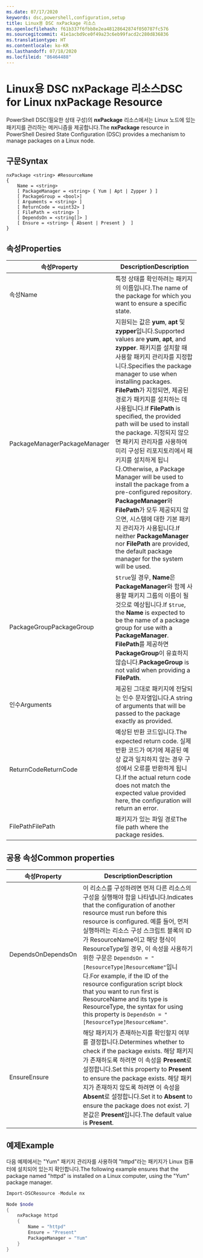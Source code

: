 ```yaml
---
ms.date: 07/17/2020
keywords: dsc,powershell,configuration,setup
title: Linux용 DSC nxPackage 리소스
ms.openlocfilehash: f61b337f6fbb8e2ea48128642874f050787fc576
ms.sourcegitcommit: 41e1acbd9ce0f49a23c6eb99facd2c280d836836
ms.translationtype: HT
ms.contentlocale: ko-KR
ms.lasthandoff: 07/18/2020
ms.locfileid: "86464488"
---
```

# <a name="dsc-for-linux-nxpackage-resource"></a><span data-ttu-id="d2818-103">Linux용 DSC nxPackage 리소스</span><span class="sxs-lookup"><span data-stu-id="d2818-103">DSC for Linux nxPackage Resource</span></span>

<span data-ttu-id="d2818-104">PowerShell DSC(필요한 상태 구성)의 **nxPackage** 리소스에서는 Linux 노드에 있는 패키지를 관리하는 메커니즘을 제공합니다.</span><span class="sxs-lookup"><span data-stu-id="d2818-104">The **nxPackage** resource in PowerShell Desired State Configuration (DSC) provides a mechanism to manage packages on a Linux node.</span></span>

## <a name="syntax"></a><span data-ttu-id="d2818-105">구문</span><span class="sxs-lookup"><span data-stu-id="d2818-105">Syntax</span></span>

```Syntax
nxPackage <string> #ResourceName
{
    Name = <string>
    [ PackageManager = <string> { Yum | Apt | Zypper } ]
    [ PackageGroup = <bool>]
    [ Arguments = <string> ]
    [ ReturnCode = <uint32> ]
    [ FilePath = <string> ]
    [ DependsOn = <string[]> ]
    [ Ensure = <string> { Absent | Present }  ]
}
```

## <a name="properties"></a><span data-ttu-id="d2818-106">속성</span><span class="sxs-lookup"><span data-stu-id="d2818-106">Properties</span></span>

|<span data-ttu-id="d2818-107">속성</span><span class="sxs-lookup"><span data-stu-id="d2818-107">Property</span></span> |<span data-ttu-id="d2818-108">Description</span><span class="sxs-lookup"><span data-stu-id="d2818-108">Description</span></span> |
|---|---|
|<span data-ttu-id="d2818-109">속성</span><span class="sxs-lookup"><span data-stu-id="d2818-109">Name</span></span> |<span data-ttu-id="d2818-110">특정 상태를 확인하려는 패키지의 이름입니다.</span><span class="sxs-lookup"><span data-stu-id="d2818-110">The name of the package for which you want to ensure a specific state.</span></span> |
|<span data-ttu-id="d2818-111">PackageManager</span><span class="sxs-lookup"><span data-stu-id="d2818-111">PackageManager</span></span> |<span data-ttu-id="d2818-112">지원되는 값은 **yum**, **apt** 및 **zypper**입니다.</span><span class="sxs-lookup"><span data-stu-id="d2818-112">Supported values are **yum**, **apt**, and **zypper**.</span></span> <span data-ttu-id="d2818-113">패키지를 설치할 때 사용할 패키지 관리자를 지정합니다.</span><span class="sxs-lookup"><span data-stu-id="d2818-113">Specifies the package manager to use when installing packages.</span></span> <span data-ttu-id="d2818-114">**FilePath**가 지정되면, 제공된 경로가 패키지를 설치하는 데 사용됩니다.</span><span class="sxs-lookup"><span data-stu-id="d2818-114">If **FilePath** is specified, the provided path will be used to install the package.</span></span> <span data-ttu-id="d2818-115">지정되지 않으면 패키지 관리자를 사용하여 미리 구성된 리포지토리에서 패키지를 설치하게 됩니다.</span><span class="sxs-lookup"><span data-stu-id="d2818-115">Otherwise, a Package Manager will be used to install the package from a pre-configured repository.</span></span> <span data-ttu-id="d2818-116">**PackageManager**와 **FilePath**가 모두 제공되지 않으면, 시스템에 대한 기본 패키지 관리자가 사용됩니다.</span><span class="sxs-lookup"><span data-stu-id="d2818-116">If neither **PackageManager** nor **FilePath** are provided, the default package manager for the system will be used.</span></span> |
|<span data-ttu-id="d2818-117">PackageGroup</span><span class="sxs-lookup"><span data-stu-id="d2818-117">PackageGroup</span></span> |<span data-ttu-id="d2818-118">`$true`일 경우, **Name**은 **PackageManager**와 함께 사용할 패키지 그룹의 이름이 될 것으로 예상됩니다.</span><span class="sxs-lookup"><span data-stu-id="d2818-118">If `$true`, the **Name** is expected to be the name of a package group for use with a **PackageManager**.</span></span> <span data-ttu-id="d2818-119">**FilePath**를 제공하면 **PackageGroup**이 유효하지 않습니다.</span><span class="sxs-lookup"><span data-stu-id="d2818-119">**PackageGroup** is not valid when providing a **FilePath**.</span></span> |
|<span data-ttu-id="d2818-120">인수</span><span class="sxs-lookup"><span data-stu-id="d2818-120">Arguments</span></span> |<span data-ttu-id="d2818-121">제공된 그대로 패키지에 전달되는 인수 문자열입니다.</span><span class="sxs-lookup"><span data-stu-id="d2818-121">A string of arguments that will be passed to the package exactly as provided.</span></span> |
|<span data-ttu-id="d2818-122">ReturnCode</span><span class="sxs-lookup"><span data-stu-id="d2818-122">ReturnCode</span></span> |<span data-ttu-id="d2818-123">예상된 반환 코드입니다.</span><span class="sxs-lookup"><span data-stu-id="d2818-123">The expected return code.</span></span> <span data-ttu-id="d2818-124">실제 반환 코드가 여기에 제공된 예상 값과 일치하지 않는 경우 구성에서 오류를 반환하게 됩니다.</span><span class="sxs-lookup"><span data-stu-id="d2818-124">If the actual return code does not match the expected value provided here, the configuration will return an error.</span></span> |
|<span data-ttu-id="d2818-125">FilePath</span><span class="sxs-lookup"><span data-stu-id="d2818-125">FilePath</span></span> |<span data-ttu-id="d2818-126">패키지가 있는 파일 경로</span><span class="sxs-lookup"><span data-stu-id="d2818-126">The file path where the package resides.</span></span> |

## <a name="common-properties"></a><span data-ttu-id="d2818-127">공용 속성</span><span class="sxs-lookup"><span data-stu-id="d2818-127">Common properties</span></span>

|<span data-ttu-id="d2818-128">속성</span><span class="sxs-lookup"><span data-stu-id="d2818-128">Property</span></span> |<span data-ttu-id="d2818-129">Description</span><span class="sxs-lookup"><span data-stu-id="d2818-129">Description</span></span> |
|---|---|
|<span data-ttu-id="d2818-130">DependsOn</span><span class="sxs-lookup"><span data-stu-id="d2818-130">DependsOn</span></span> |<span data-ttu-id="d2818-131">이 리소스를 구성하려면 먼저 다른 리소스의 구성을 실행해야 함을 나타냅니다.</span><span class="sxs-lookup"><span data-stu-id="d2818-131">Indicates that the configuration of another resource must run before this resource is configured.</span></span> <span data-ttu-id="d2818-132">예를 들어, 먼저 실행하려는 리소스 구성 스크립트 블록의 ID가 ResourceName이고 해당 형식이 ResourceType일 경우, 이 속성을 사용하기 위한 구문은 `DependsOn = "[ResourceType]ResourceName"`입니다.</span><span class="sxs-lookup"><span data-stu-id="d2818-132">For example, if the ID of the resource configuration script block that you want to run first is ResourceName and its type is ResourceType, the syntax for using this property is `DependsOn = "[ResourceType]ResourceName"`.</span></span> |
|<span data-ttu-id="d2818-133">Ensure</span><span class="sxs-lookup"><span data-stu-id="d2818-133">Ensure</span></span> |<span data-ttu-id="d2818-134">해당 패키지가 존재하는지를 확인할지 여부를 결정합니다.</span><span class="sxs-lookup"><span data-stu-id="d2818-134">Determines whether to check if the package exists.</span></span> <span data-ttu-id="d2818-135">해당 패키지가 존재하도록 하려면 이 속성을 **Present**로 설정합니다.</span><span class="sxs-lookup"><span data-stu-id="d2818-135">Set this property to **Present** to ensure the package exists.</span></span> <span data-ttu-id="d2818-136">해당 패키지가 존재하지 않도록 하려면 이 속성을 **Absent**로 설정합니다.</span><span class="sxs-lookup"><span data-stu-id="d2818-136">Set it to **Absent** to ensure the package does not exist.</span></span> <span data-ttu-id="d2818-137">기본값은 **Present**입니다.</span><span class="sxs-lookup"><span data-stu-id="d2818-137">The default value is **Present**.</span></span> |

## <a name="example"></a><span data-ttu-id="d2818-138">예제</span><span class="sxs-lookup"><span data-stu-id="d2818-138">Example</span></span>

<span data-ttu-id="d2818-139">다음 예제에서는 "Yum" 패키지 관리자를 사용하여 "httpd"라는 패키지가 Linux 컴퓨터에 설치되어 있는지 확인합니다.</span><span class="sxs-lookup"><span data-stu-id="d2818-139">The following example ensures that the package named "httpd" is installed on a Linux computer, using the "Yum" package manager.</span></span>

```powershell
Import-DSCResource -Module nx

Node $node
{
    nxPackage httpd
    {
        Name = "httpd"
        Ensure = "Present"
        PackageManager = "Yum"
    }
}
```
